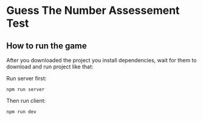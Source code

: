 # Guess The Number Assessement Test

## How to run the game

After you downloaded the project you install dependencies, wait for them to download and run project like that:

Run server first:
```
npm run server
```

Then run client:
```
npm run dev
```